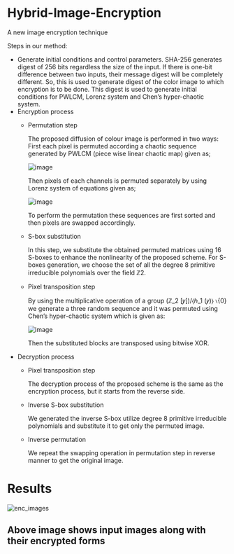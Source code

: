
# Hybrid-Image-Encryption
A new image encryption technique 

Steps in our method:
- Generate initial conditions and control parameters.
SHA-256 generates digest of 256 bits regardless the size of the input. If there is one-bit difference between two inputs, their message digest will be completely different. So, this is used to generate digest of the color image to which encryption is to be done. 
This digest is used to generate initial conditions for PWLCM, Lorenz system and Chen’s hyper-chaotic system.
- Encryption process
	- Permutation step
	
		The proposed diffusion of colour image is performed in two ways:
		First each pixel is permuted according a chaotic sequence generated by PWLCM (piece wise linear chaotic map) given as;
		
		![image](https://user-images.githubusercontent.com/50589688/114007785-415fd480-987f-11eb-8b6f-5baaa5682b09.png)

		Then pixels of each channels is permuted separately by using Lorenz system of equations given as;

		![image](https://user-images.githubusercontent.com/50589688/114007992-72d8a000-987f-11eb-8381-13ff93d5ad03.png)

		To perform the permutation these sequences are first sorted and then pixels are swapped accordingly.
	- S-box substitution
	
		In this step, we substitute the obtained permuted matrices using 16 S-boxes to enhance the nonlinearity of the proposed scheme. For S-boxes generation, we choose 		the set of all the degree 8 primitive irreducible polynomials over the field ℤ2.
	
	- Pixel transposition step
	
		By using the multiplicative operation of a group (ℤ_2 [𝑦])/⟨ℎ_1 (𝑦)⟩ ∖{0} we generate a three random sequence and it was permuted using Chen’s hyper-chaotic 			system which is given as:
		
		![image](https://user-images.githubusercontent.com/50589688/114010048-589fc180-9881-11eb-88ad-d02fe376e158.png)
		
		Then the substituted blocks are transposed using bitwise XOR.
- Decryption process
	- Pixel transposition step
	
		The decryption process of the proposed scheme is the same as the encryption process, but it starts from the reverse side.
	- Inverse S-box substitution
	
		We generated the inverse S-box utilize degree 8 primitive irreducible polynomials and substitute it to get only the permuted image.
	- Inverse permutation
	
		We repeat the swapping operation in permutation step in reverse manner to get the original image.







# Results

![enc_images](https://user-images.githubusercontent.com/50589688/114006530-250f6800-987e-11eb-905c-05d375e59fc3.jpg)
## Above image shows input images along with their encrypted forms

